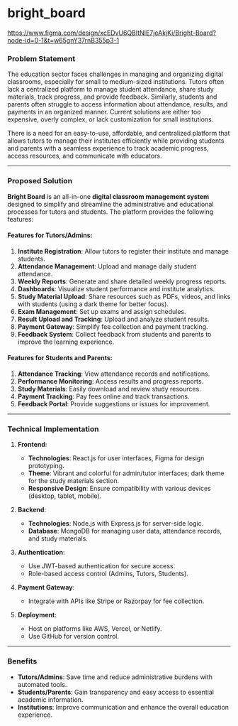 # bright_board
https://www.figma.com/design/xcEDvU6QBItNIE7jeAkjKi/Bright-Board?node-id=0-1&t=w65gnY37rnB355p3-1


### **Problem Statement**  
The education sector faces challenges in managing and organizing digital classrooms, especially for small to medium-sized institutions. Tutors often lack a centralized platform to manage student attendance, share study materials, track progress, and provide feedback. Similarly, students and parents often struggle to access information about attendance, results, and payments in an organized manner. Current solutions are either too expensive, overly complex, or lack customization for small institutions.

There is a need for an easy-to-use, affordable, and centralized platform that allows tutors to manage their institutes efficiently while providing students and parents with a seamless experience to track academic progress, access resources, and communicate with educators.

---

### **Proposed Solution**  
**Bright Board** is an all-in-one **digital classroom management system** designed to simplify and streamline the administrative and educational processes for tutors and students. The platform provides the following features:  

#### **Features for Tutors/Admins**:
1. **Institute Registration**: Allow tutors to register their institute and manage students.
2. **Attendance Management**: Upload and manage daily student attendance.
3. **Weekly Reports**: Generate and share detailed weekly progress reports.
4. **Dashboards**: Visualize student performance and institute analytics.
5. **Study Material Upload**: Share resources such as PDFs, videos, and links with students (using a dark theme for better focus).
6. **Exam Management**: Set up exams and assign schedules.
7. **Result Upload and Tracking**: Upload and analyze student results.
8. **Payment Gateway**: Simplify fee collection and payment tracking.
9. **Feedback System**: Collect feedback from students and parents to improve the learning experience.

#### **Features for Students and Parents**:
1. **Attendance Tracking**: View attendance records and notifications.
2. **Performance Monitoring**: Access results and progress reports.
3. **Study Materials**: Easily download and review study resources.
4. **Payment Tracking**: Pay fees online and track transactions.
5. **Feedback Portal**: Provide suggestions or issues for improvement.

---

### **Technical Implementation**
1. **Frontend**:  
   - **Technologies**: React.js for user interfaces, Figma for design prototyping.  
   - **Theme**: Vibrant and colorful for admin/tutor interfaces; dark theme for the study materials section.
   - **Responsive Design**: Ensure compatibility with various devices (desktop, tablet, mobile).

2. **Backend**:  
   - **Technologies**: Node.js with Express.js for server-side logic.  
   - **Database**: MongoDB for managing user data, attendance records, and study materials.

3. **Authentication**:  
   - Use JWT-based authentication for secure access.  
   - Role-based access control (Admins, Tutors, Students).

4. **Payment Gateway**:  
   - Integrate with APIs like Stripe or Razorpay for fee collection.

5. **Deployment**:  
   - Host on platforms like AWS, Vercel, or Netlify.  
   - Use GitHub for version control.

---

### **Benefits**
- **Tutors/Admins**: Save time and reduce administrative burdens with automated tools.  
- **Students/Parents**: Gain transparency and easy access to essential academic information.  
- **Institutions**: Improve communication and enhance the overall education experience.  